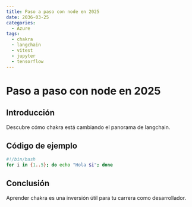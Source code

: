 ```yaml
---
title: Paso a paso con node en 2025
date: 2036-03-25
categories:
  - Azure
tags:
  - chakra
  - langchain
  - vitest
  - jupyter
  - tensorflow
---
```


# Paso a paso con node en 2025

## Introducción

Descubre cómo chakra está cambiando el panorama de langchain.

## Código de ejemplo

```bash
#!/bin/bash
for i in {1..5}; do echo "Hola $i"; done
```

## Conclusión

Aprender chakra es una inversión útil para tu carrera como desarrollador.